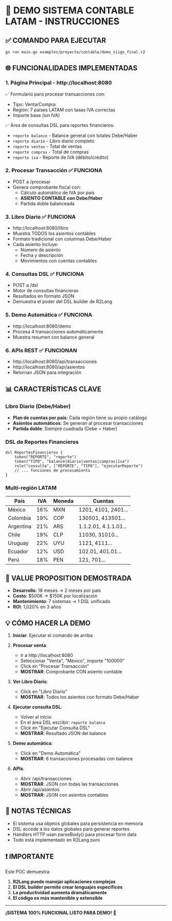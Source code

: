 # 🚀 DEMO SISTEMA CONTABLE LATAM - INSTRUCCIONES

## ✅ COMANDO PARA EJECUTAR

```bash
go run main.go examples/proyecto/contable/demo_siigo_final.r2
```

## 🌐 FUNCIONALIDADES IMPLEMENTADAS

### 1. **Página Principal** - http://localhost:8080
✅ Formulario para procesar transacciones con:
   - Tipo: Venta/Compra
   - Región: 7 países LATAM con tasas IVA correctas
   - Importe base (sin IVA)
   
✅ Área de consultas DSL para reportes financieros:
   - `reporte balance` - Balance general con totales Debe/Haber
   - `reporte diario` - Libro diario completo
   - `reporte ventas` - Total de ventas
   - `reporte compras` - Total de compras  
   - `reporte iva` - Reporte de IVA (débito/crédito)

### 2. **Procesar Transacción** ✅ FUNCIONA
- POST a /procesar
- Genera comprobante fiscal con:
  - Cálculo automático de IVA por país
  - **ASIENTO CONTABLE con Debe/Haber**
  - Partida doble balanceada

### 3. **Libro Diario** ✅ FUNCIONA
- http://localhost:8080/libro
- Muestra TODOS los asientos contables
- Formato tradicional con columnas Debe/Haber
- Cada asiento incluye:
  - Número de asiento
  - Fecha y descripción
  - Movimientos con cuentas contables

### 4. **Consultas DSL** ✅ FUNCIONA
- POST a /dsl
- Motor de consultas financieras
- Resultados en formato JSON
- Demuestra el poder del DSL builder de R2Lang

### 5. **Demo Automática** ✅ FUNCIONA
- http://localhost:8080/demo
- Procesa 4 transacciones automáticamente
- Muestra resumen con balance general

### 6. **APIs REST** ✅ FUNCIONAN
- http://localhost:8080/api/transacciones
- http://localhost:8080/api/asientos
- Retornan JSON para integración

## 📊 CARACTERÍSTICAS CLAVE

### Libro Diario (Debe/Haber)
- **Plan de cuentas por país**: Cada región tiene su propio catálogo
- **Asientos automáticos**: Se generan al procesar transacciones
- **Partida doble**: Siempre cuadrada (Debe = Haber)

### DSL de Reportes Financieros
```r2
dsl ReportesFinancieros {
    token("REPORTE", "reporte")
    token("TIPO", "balance|diario|ventas|compras|iva")
    rule("consulta", ["REPORTE", "TIPO"], "ejecutarReporte")
    // ... funciones de procesamiento
}
```

### Multi-región LATAM
| País | IVA | Moneda | Cuentas |
|------|-----|--------|---------|
| México | 16% | MXN | 1201, 4101, 2401... |
| Colombia | 19% | COP | 130501, 413501... |
| Argentina | 21% | ARS | 1.1.2.01, 4.1.1.01... |
| Chile | 19% | CLP | 11030, 31010... |
| Uruguay | 22% | UYU | 1121, 4111... |
| Ecuador | 12% | USD | 102.01, 401.01... |
| Perú | 18% | PEN | 121, 701... |

## 🎯 VALUE PROPOSITION DEMOSTRADA

- **Desarrollo**: 18 meses → 2 meses por país
- **Costo**: $500K → $150K por localización  
- **Mantenimiento**: 7 sistemas → 1 DSL unificado
- **ROI**: 1,020% en 3 años

## 💡 CÓMO HACER LA DEMO

1. **Iniciar**: Ejecutar el comando de arriba
2. **Procesar venta**: 
   - Ir a http://localhost:8080
   - Seleccionar "Venta", "México", importe "100000"
   - Click en "Procesar Transacción"
   - **MOSTRAR**: Comprobante CON asiento contable

3. **Ver Libro Diario**:
   - Click en "Libro Diario"
   - **MOSTRAR**: Todos los asientos con formato Debe/Haber

4. **Ejecutar consulta DSL**:
   - Volver al inicio
   - En el área DSL escribir: `reporte balance`
   - Click en "Ejecutar Consulta DSL"
   - **MOSTRAR**: Resultado JSON del balance

5. **Demo automática**:
   - Click en "Demo Automática"
   - **MOSTRAR**: 6 transacciones procesadas con balance

6. **APIs**:
   - Abrir /api/transacciones
   - **MOSTRAR**: JSON con todas las transacciones
   - Abrir /api/asientos  
   - **MOSTRAR**: JSON con asientos contables

## 🔧 NOTAS TÉCNICAS

- El sistema usa objetos globales para persistencia en memoria
- DSL accede a los datos globales para generar reportes
- Handlers HTTP usan parseBody() para procesar form data
- Todo está implementado en R2Lang puro

## ❗ IMPORTANTE

Este POC demuestra:
1. **R2Lang puede manejar aplicaciones complejas**
2. **El DSL builder permite crear lenguajes específicos**
3. **La productividad aumenta dramáticamente**
4. **El código es más mantenible y extensible**

---

**¡SISTEMA 100% FUNCIONAL LISTO PARA DEMO!** 🎉